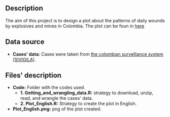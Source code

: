 ## Description
The aim of this project is to design a plot about the patterns of daily wounds by explosives and mines in Colombia. 
The plot can be foun in [here](https://public.tableau.com/app/profile/davidr9708/viz/WoundedbyfireworksandminesinColombia/English)

## Data source
- **Cases' data:** Cases were taken from [the colombian survelliance system (SIVIGILA)](http://portalsivigila.ins.gov.co/Paginas/Buscador.aspx). 

## Files' description
- **Code:** Folder with the codes used.
   - **1. Getting_and_wrangling_data.R:** strategy to download, unzip, read, and wrangle the cases' data.
   - **2. Plot_English.R:** Strategy to create the plot in English.
- **Plot_English.png:** png of the plot created.
 

